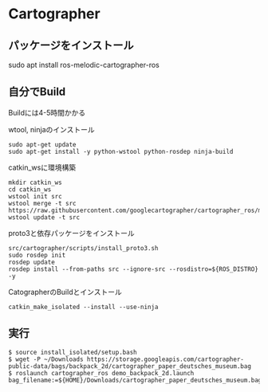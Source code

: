 # Cartographer

## パッケージをインストール

sudo apt install ros-melodic-cartographer-ros

## 自分でBuild

Buildには4-5時間かかる

wtool, ninjaのインストール
```
sudo apt-get update
sudo apt-get install -y python-wstool python-rosdep ninja-build
```

catkin_wsに環境構築
```
mkdir catkin_ws
cd catkin_ws
wstool init src
wstool merge -t src https://raw.githubusercontent.com/googlecartographer/cartographer_ros/master/cartographer_ros.rosinstall
wstool update -t src
```

proto3と依存パッケージをインストール
```
src/cartographer/scripts/install_proto3.sh
sudo rosdep init
rosdep update
rosdep install --from-paths src --ignore-src --rosdistro=${ROS_DISTRO} -y
```

CatographerのBuildとインストール
```
catkin_make_isolated --install --use-ninja
```

## 実行

```
$ source install_isolated/setup.bash
$ wget -P ~/Downloads https://storage.googleapis.com/cartographer-public-data/bags/backpack_2d/cartographer_paper_deutsches_museum.bag
$ roslaunch cartographer_ros demo_backpack_2d.launch bag_filename:=${HOME}/Downloads/cartographer_paper_deutsches_museum.bag
```
